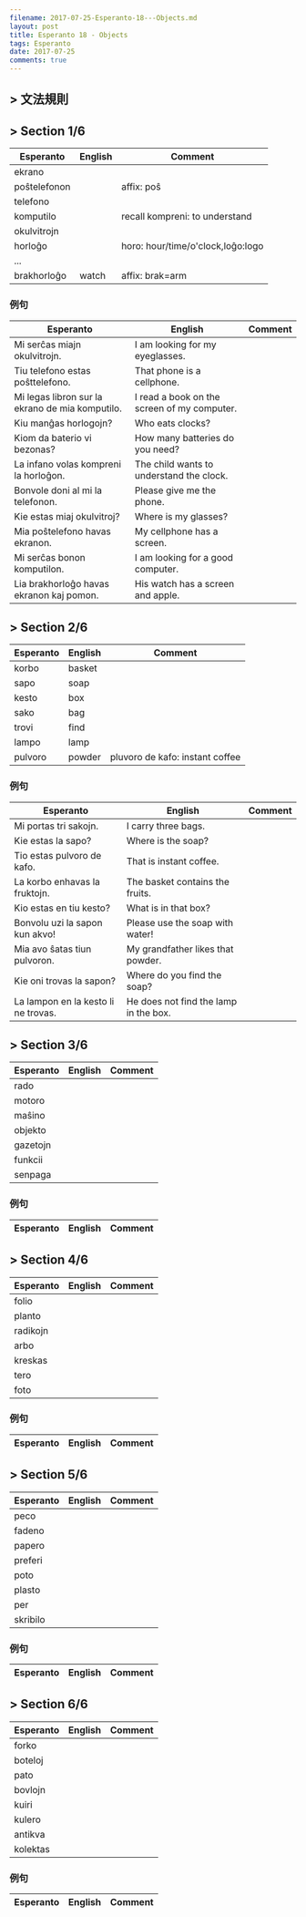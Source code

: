 ```yaml
---
filename: 2017-07-25-Esperanto-18---Objects.md
layout: post
title: Esperanto 18 - Objects
tags: Esperanto
date: 2017-07-25
comments: true
---
```


## > 文法規則

## > Section 1/6

|Esperanto|English|Comment|
|---|---|---|
|ekrano|||
|poŝtelefonon||affix: poŝ|
|telefono|||
|komputilo||recall kompreni: to understand|
|okulvitrojn|||
|horloĝo||horo: hour/time/o'clock,loĝo:logo|
|...|||
|brakhorloĝo|watch|affix: brak=arm|

### 例句

|Esperanto|English|Comment|
|---|---|---|
|Mi serĉas miajn okulvitrojn.|I am looking for my eyeglasses.||
|Tiu telefono estas poŝttelefono.|That phone is a cellphone.||
|Mi legas libron sur la ekrano de mia komputilo.|I read a book on the screen of my computer.||
|Kiu manĝas horlogojn?|Who eats clocks?||
|Kiom da baterio vi bezonas?|How many batteries do you need?||
|La infano volas kompreni la horloĝon.|The child wants to understand the clock.||
|Bonvole doni al mi la telefonon.|Please give me the phone.||
|Kie estas miaj okulvitroj?|Where is my glasses?||
|Mia poŝtelefono havas ekranon.|My cellphone has a screen.||
|Mi serĉas bonon komputilon.|I am looking for a good computer.||
|Lia brakhorloĝo havas ekranon kaj pomon.|His watch has a screen and apple.||

## > Section 2/6

|Esperanto|English|Comment|
|---|---|---|
|korbo|basket||
|sapo|soap||
|kesto|box||
|sako|bag||
|trovi|find||
|lampo|lamp||
|pulvoro|powder|pluvoro de kafo: instant coffee|

### 例句

|Esperanto|English|Comment|
|---|---|---|
|Mi portas tri sakojn.|I carry three bags.||
|Kie estas la sapo?|Where is the soap?||
|Tio estas pulvoro de kafo.|That is instant coffee.||
|La korbo enhavas la fruktojn.|The basket contains the fruits.||
|Kio estas en tiu kesto?|What is in that box?||
|Bonvolu uzi la sapon kun akvo!|Please use the soap with water!||
|Mia avo ŝatas tiun pulvoron.|My grandfather likes that powder.||
|Kie oni trovas la sapon?|Where do you find the soap?||
|La lampon en la kesto li ne trovas.|He does not find the lamp in the box.||

## > Section 3/6

|Esperanto|English|Comment|
|---|---|---|
|rado|||
|motoro|||
|maŝino|||
|objekto|||
|gazetojn|||
|funkcii|||
|senpaga|||

### 例句

|Esperanto|English|Comment|
|---|---|---|

## > Section 4/6

|Esperanto|English|Comment|
|---|---|---|
|folio|||
|planto|||
|radikojn|||
|arbo|||
|kreskas|||
|tero|||
|foto|||

### 例句

|Esperanto|English|Comment|
|---|---|---|

## > Section 5/6

|Esperanto|English|Comment|
|---|---|---|
|peco|||
|fadeno|||
|papero|||
|preferi|||
|poto|||
|plasto|||
|per|||
|skribilo|||

### 例句

|Esperanto|English|Comment|
|---|---|---|

## > Section 6/6

|Esperanto|English|Comment|
|---|---|---|
|forko|||
|boteloj|||
|pato|||
|bovlojn|||
|kuiri|||
|kulero|||
|antikva|||
|kolektas|||

### 例句

|Esperanto|English|Comment|
|---|---|---|
